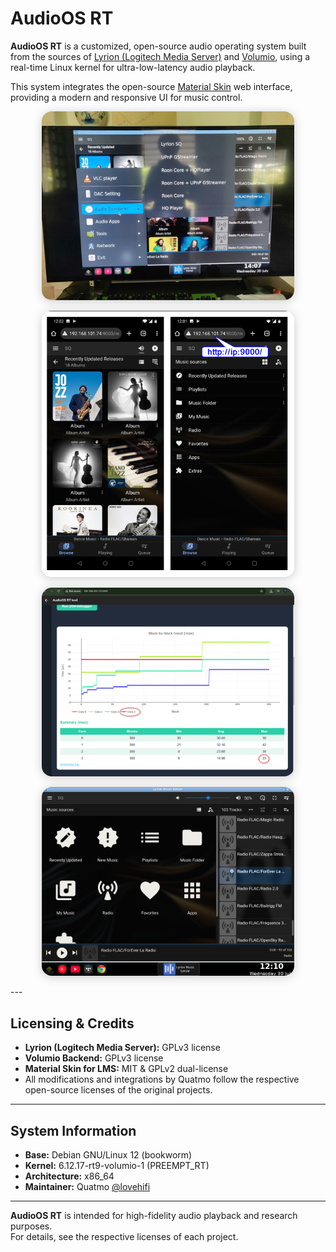 # AudioOS RT

**AudioOS RT** is a customized, open-source audio operating system built from the sources of [Lyrion (Logitech Media Server)](https://github.com/LMS-Community/slimserver) and [Volumio](https://github.com/volumio/volumio3-backend), using a real-time Linux kernel for ultra-low-latency audio playback.

This system integrates the open-source [Material Skin](https://github.com/CDrummond/lms-material/) web interface, providing a modern and responsive UI for music control.

<p align="center">
  <img src="https://raw.githubusercontent.com/lovehifi/AudioOS-RT/refs/heads/main/ontv.jpg" alt="AudioOS RT UI Screenshot" style="max-width:80%; border-radius: 1rem; box-shadow: 0 2px 16px rgba(0,0,0,0.2);">
</p>
<p align="center">
  <img src="https://raw.githubusercontent.com/lovehifi/AudioOS-RT/refs/heads/main/web_phone.png" alt="On phone" style="max-width:80%; border-radius: 1rem; box-shadow: 0 2px 16px rgba(0,0,0,0.2);">
</p>
<p align="center">
  <img src="https://raw.githubusercontent.com/lovehifi/AudioOS-RT/refs/heads/main/Test_RT.png" alt="Real-time Test" style="max-width:80%; border-radius: 1rem; box-shadow: 0 2px 16px rgba(0,0,0,0.2);">
</p>
<p align="center">
  <img src="https://raw.githubusercontent.com/lovehifi/AudioOS-RT/refs/heads/main/UI.png" alt="AudioOS RT UI Screenshot" style="max-width:80%; border-radius: 1rem; box-shadow: 0 2px 16px rgba(0,0,0,0.2);">
</p>
---

## Licensing & Credits

- **Lyrion (Logitech Media Server):** GPLv3 license  
- **Volumio Backend:** GPLv3 license  
- **Material Skin for LMS:** MIT & GPLv2 dual-license  
- All modifications and integrations by Quatmo follow the respective open-source licenses of the original projects.

---

## System Information

- **Base:** Debian GNU/Linux 12 (bookworm)
- **Kernel:** 6.12.17-rt9-volumio-1 (PREEMPT_RT)
- **Architecture:** x86_64
- **Maintainer:** Quatmo [@lovehifi](https://github.com/lovehifi)

---

**AudioOS RT** is intended for high-fidelity audio playback and research purposes.  
For details, see the respective licenses of each project.
